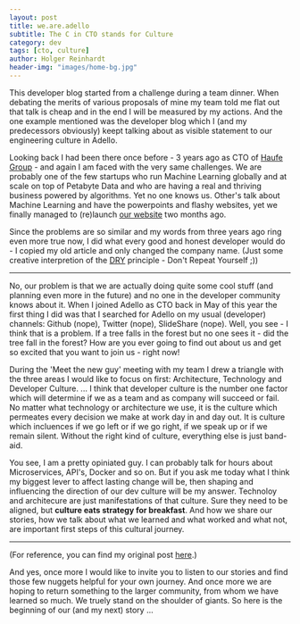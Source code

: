 ```yaml
---
layout: post
title: we.are.adello
subtitle: The C in CTO stands for Culture
category: dev
tags: [cto, culture]
author: Holger Reinhardt
header-img: "images/home-bg.jpg"
---
```


This developer blog started from a challenge during a team dinner. When debating the merits of various proposals of mine my team told me flat out that talk is cheap and  in the end I will be measured by my actions. And the one example mentioned was the developer blog which I (and my predecessors obviously) keept talking about as visible statement to our engineering culture in Adello. 

Looking back I had been there once before - 3 years ago as CTO of [Haufe Group](https://www.haufegroup.com) - and again I am faced with the very same challenges. We are probably one of the few startups who run Machine Learning globally and at scale on top of Petabyte Data and who are  having a real and thriving business powered by algorithms. Yet no one knows us. Other's talk about Machine Learning and have the powerpoints and flashy websites, yet we finally managed to (re)launch [our website](https://wwww.adello.com) two months ago.

Since the problems are so similar and my words from three years ago ring even more true now, I did what every good and honest developer would do - I copied my old article and only changed the company name. (Just some creative interpretion of the [DRY](https://en.wikipedia.org/wiki/Don%27t_repeat_yourself) principle - Don't Repeat Yourself ;)) 

---

No, our problem is that we are actually doing quite some cool stuff (and planning even more in the future) and no one in the developer community knows about it. When I joined Adello as CTO back in May of this year the first thing I did was that I searched for Adello on my usual (developer) channels: Github (nope), Twitter (nope), SlideShare (nope). Well, you see - I think that is a problem. If a tree falls in the forest but no one sees it - did the tree fall in the forest? How are you ever going to find out about us and get so excited that you want to join us - right now!

During the 'Meet the new guy' meeting with my team I drew a triangle with the three areas I would like to focus on first: Architecture, Technology and Developer Culture. ... I think that developer culture is the number one factor which will determine if we as a team and as company will succeed or fail. No matter what technology or architecture we use, it is the culture which permeates every decision we make at work day in and day out. It is culture which incluences if we go left or if we go right, if we speak up or if we remain silent. Without the right kind of culture, everything else is just band-aid.

You see, I am a pretty opiniated guy. I can probably talk for hours about Microservices, API's, Docker and so on. But if you ask  me today what I think my biggest lever to affect lasting change will be, then shaping and influencing the direction of our dev culture will be my answer. Technoloy and architecure are just manifestations of that culture. Sure they need to be aligned, but **culture eats strategy for breakfast**. And how we share our stories, how we talk about what we learned and what worked and what not, are important first steps of this cultural journey.

---

(For reference, you can find my original post [here](http://work.haufegroup.io/Hello-World/).)

And yes, once more I would like to invite you to listen to our stories and find those few nuggets helpful for your own journey. And once more we are hoping to return something to the larger community, from whom we have learned so much. We truely stand on the shoulder of giants. So here is the beginning of our (and my next) story ...
